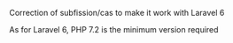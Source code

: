 Correction of subfission/cas to make it work with Laravel 6

As for Laravel 6, PHP 7.2 is the minimum version required
